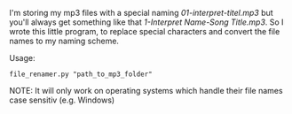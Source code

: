 I'm storing my mp3 files with a special naming *01-interpret-titel.mp3* but you'll always get something like that *1-Interpret Name-Song Title.mp3*. So I wrote this little program, to replace special characters and convert the file names to my naming scheme.

Usage:

    file_renamer.py "path_to_mp3_folder"

NOTE: It will only work on operating systems which handle their file names case sensitiv (e.g. Windows)
